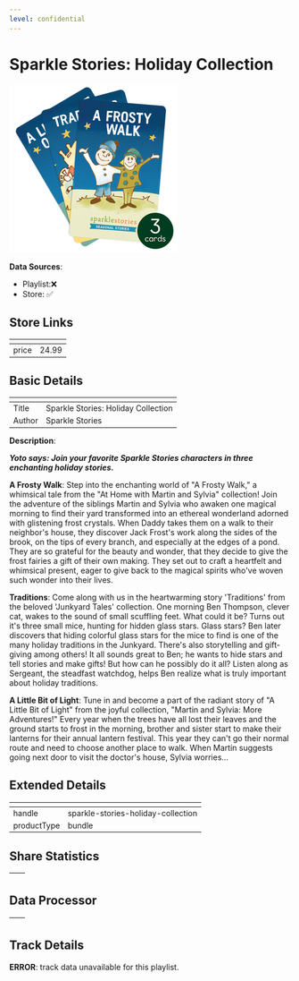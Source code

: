 ```yaml
---
level: confidential
---
```

# Sparkle Stories: Holiday Collection

![card_[d1mGT].png](../../img/cards/card_[d1mGT].png)

**Data Sources**: 

- Playlist:❌
- Store: ✅


## Store Links

| <!-- --> | <!-- --> |
| - | - |
| price | 24.99 |


## Basic Details

| <!-- --> | <!-- --> |
| - | - |
| Title | Sparkle Stories: Holiday Collection |
| Author | Sparkle Stories |

**Description**:

_**Yoto says: Join your favorite Sparkle Stories characters in three enchanting holiday stories.**_

**A Frosty Walk**: Step into the enchanting world of "A Frosty Walk," a whimsical tale from the "At Home with Martin and Sylvia" collection! Join the adventure of the siblings Martin and Sylvia who awaken one magical morning to find their yard transformed into an ethereal wonderland adorned with glistening frost crystals. When Daddy takes them on a walk to their neighbor's house, they discover Jack Frost's work along the sides of the brook, on the tips of every branch, and especially at the edges of a pond. They are so grateful for the beauty and wonder, that they decide to give the frost fairies a gift of their own making. They set out to craft a heartfelt and whimsical present, eager to give back to the magical spirits who've woven such wonder into their lives.

**Traditions**: Come along with us in the heartwarming story 'Traditions' from the beloved 'Junkyard Tales' collection. One morning Ben Thompson, clever cat, wakes to the sound of small scuffling feet. What could it be? Turns out it's three small mice, hunting for hidden glass stars. Glass stars? Ben later discovers that hiding colorful glass stars for the mice to find is one of the many holiday traditions in the Junkyard. There's also storytelling and gift-giving among others! It all sounds great to Ben; he wants to hide stars and tell stories and make gifts! But how can he possibly do it all? Listen along as Sergeant, the steadfast watchdog, helps Ben realize what is truly important about holiday traditions.

**A Little Bit of Light**: Tune in and become a part of the radiant story of "A Little Bit of Light" from the joyful collection, "Martin and Sylvia: More Adventures!" Every year when the trees have all lost their leaves and the ground starts to frost in the morning, brother and sister start to make their lanterns for their annual lantern festival. This year they can't go their normal route and need to choose another place to walk. When Martin suggests going next door to visit the doctor's house, Sylvia worries...


## Extended Details

| <!-- --> | <!-- --> |
| - | - |
| handle | sparkle-stories-holiday-collection |
| productType | bundle |


## Share Statistics

| <!-- --> | <!-- --> |
| - | - |


## Data Processor

| <!-- --> | <!-- --> |
| - | - |


## Track Details

**ERROR**: track data unavailable for this playlist.
